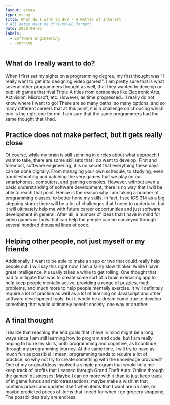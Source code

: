 ```yaml
---
layout: essay
type: essay
title: What do I want to do? - A Matter of Interest
# All dates must be YYYY-MM-DD format!
date: 2020-09-03
labels:
  - Software Engineering
  - Learning
---
```


## What do I really want to do?
When I first set my sights on a programming degree, my first thought was "I really want to get into designing video games!". I am pretty sure that is what several other programmers thought as well, that they wanted to develop or publish games that rival Triple A titles from companies like Electronic Arts, Activision, Microsoft, etc. However, as time progressed... I really do not know where I want to go! There are so many paths, so many options, and so many different careers that at this point, it is a challenge on choosing which one is the right one for me. I am sure that the same programmers had the same thought that I had.

## Practice does not make perfect, but it gets really close
Of course, while my brain is still spinning in circles about what approach I want to take, there are some skillsets that I do want to develop. First and foremost, software engineering; it is no secret that everything these days can be done digitally. From managing your own schedule, to studying, even troubleshooting and patching the very games that we play on our smartphones, computers, and gaming consoles. However, without even a basic understanding of software development, there is no way that I will be able to reach that point. Hence is the reason why I am taking a number of programming classes; to better hone my skills. In fact, I see ICS 314 as a big stepping stone; there will be a lot of challenges that I need to undertake, but it will ultimately help me with future career opportunities and just software development in general. After all, a number of ideas that I have in mind for video games or tools that can help the people can be conveyed through several hundred thousand lines of code.

## Helping other people, not just myself or my friends
Additionally, I want to be able to make an app or two that could really help people out. I will say this right now, I am a fairly slow thinker. While I have great intelligence, it usually takes a while to get rolling. One thought that I had to mitigate that was to create some sort of a brain exercising app to help keep people mentally active, providing a range of puzzles, math problems, and much more to help people mentally exercise. It will definitely require a lot of practice as well as a lot of learning on Javascript and other software development tools, but it would be a dream come true to develop something that would ultimately benefit society, one way or another. 

## A final thought
I realize that reaching the end goals that I have in mind might be a long ways since I am still learning how to program and code, but I am really hoping to hone my skills, both programming and cognitive, as I continue through my programming journey. At the same time, I will try to have as much fun as possible! I mean, programming tends to require a lot of practice, so why not try to create something with the knowledge provided? One of my original ideas involved a simple program that would help me keep track of profits that I earned through Grand Theft Auto: Online through the games' businesses! Maybe I can do more with it than to just keep track of in game funds and microtransactions; maybe make a wishlist that contains prices and updates itself when items that I want are on sale, or maybe predicted prices of items that I need for when I go grocery shopping. The possibilities truly are endless.
